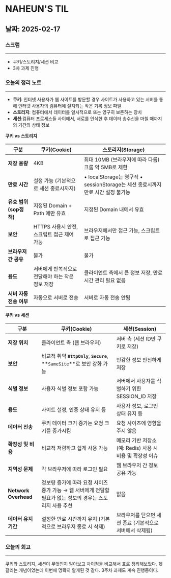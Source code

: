 # NAHEUN'S TIL 

## 날짜: 2025-02-17

### 스크럼
---
- 쿠키/스토리지/세션 비교
- 3차 과제 진행


### 오늘의 정리 노트
---
- **쿠키**: 인터넷 사용자가 웹 사이트를 방문할 경우 사이트가 사용하고 있는 서버를 통해 인터넷 사용자의 컴퓨터에 설치되는 작은 기록 정보 파일 
- **스토리지**: 컴퓨터에서 데이터를 일시적으로 또는 영구히 보존하는 장치 
- **세션**:컴퓨터 프로세스들 사이에서, 서로를 인식한 후 데이터 송수신을 마칠 때까지의 기간의 상태 정보 

**쿠키 vs 스토리지**

| **구분** | **쿠키(Cookie)** | **스토리지(Storage)** |
| --- | --- | --- |
| **저장 용량** | 4KB | 최대 10MB (브라우저에 따라 다름)크롬 약 5MB로 제한 |
| **만료 시간** | 설정 가능 (기본적으로 세션 종료시까지) | • localStorage는 영구적 • sessionStorage는 세션 종료시까지 만료 시간 설정 불가능 |
| **유효 범위 (sop정책)** | 지정된 Domain + Path 에만 유효 | 지정된 Domain 내에서 유효 |
| **보안** | HTTPS 사용시 안전, 스크립트 접근 제어 가능 | 브라우저에서만 접근 가능, 스크립트로 접근 가능 |
| **브라우저 간 공유** | 불가 | 불가 |
| **용도** | 서버에게 반복적으로 전달해야 하는 작은 정보 저장 | 클라이언트 측에서 큰 정보 저장, 만료 시간 관리 필요 없음 |
| **서버 자동 전송 여부** | 자동으로 서버로 전송 | 서버로 자동 전송 안됨 |

**쿠키 vs 세션**

| **구분** | **쿠키(Cookie)** | **세션(Session)** |
| --- | --- | --- |
| **저장 위치** | 클라이언트 측 (웹 브라우저) | 서버 측 (세션 ID만 쿠키로 저장) |
| **보안** | 비교적 취약 **`HttpOnly`**, **`Secure`**, **`SameSite`**로 보안 강화 가능 | 민감한 정보 안전하게 저장 |
| **식별 정보** | 사용자 식별 정보 포함 가능 | 서버에서 사용자를 식별하기 위한 SESSION_ID 저장 |
| **용도** | 사이트 설정, 인증 상태 유지 등 | 사용자 정보, 로그인 상태 유지 등 |
| **데이터 전송** | 쿠키 데이터 크기 증가는 요청 크기를 증가시킴 | 요청 사이즈에 영향을 주지 않음 |
| **확장성 및 비용** | 비교적 저렴하고 쉽게 사용 가능 | 메모리 기반 저장소 (예: Redis) 사용 시 비용 및 확장성 이슈 |
| **지역성 문제** | 각 브라우저에 따라 로그인 필요 | 웹 브라우저 간 정보 공유 가능 |
| **Network Overhead** | 정보량 증가에 따라 요청 사이즈 증가 가능 → 웹 서버에게 전달할 필요가 없는 정보의 경우는 스토리지 사용 추천 | 없음 |
| **데이터 유지 기간** | 설정한 만료 시간까지 유지 (기본적으로 브라우저 종료 시 삭제) | 브라우저를 닫으면 세션 종료 (기본적으로 서버에서 삭제됨) |


### 오늘의 회고
---
쿠키와 스토리지, 세션이 무엇인지 알아보고 차이점을 비교해서 표로 정리해보았다. 헷갈리는 개념이었는데 이번에 명확히 알게된 것 같다. 3주차 과제도 계속 진행중이다.